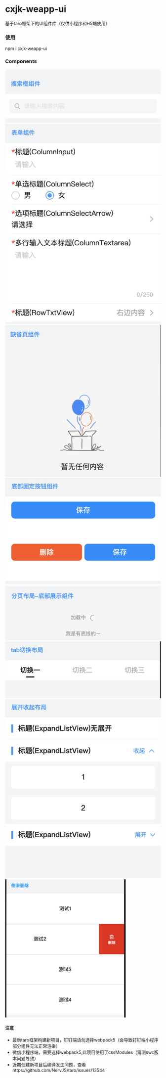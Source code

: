 # cxjk-weapp-ui
基于taro框架下的UI组件库（仅供小程序和H5端使用）

### 使用
npm i cxjk-weapp-ui

### Components
![](https://raw.githubusercontent.com/FTD-ZF/cxjk-weapp-ui/main/components/assets/v1pic_demo/v1-1.png?raw=true)
![](https://raw.githubusercontent.com/FTD-ZF/cxjk-weapp-ui/main/components/assets/v1pic_demo/v1-2.png?raw=true)
![](https://raw.githubusercontent.com/FTD-ZF/cxjk-weapp-ui/main/components/assets/v1pic_demo/v1-3.png?raw=true)
![](https://raw.githubusercontent.com/FTD-ZF/cxjk-weapp-ui/main/components/assets/v1pic_demo/v1-4.png?raw=true)
![](https://raw.githubusercontent.com/FTD-ZF/cxjk-weapp-ui/main/components/assets/v1pic_demo/v1-5.png?raw=true)
![](https://raw.githubusercontent.com/FTD-ZF/cxjk-weapp-ui/main/components/assets/v1pic_demo/v1-6.png?raw=true)
![](https://raw.githubusercontent.com/FTD-ZF/cxjk-weapp-ui/main/components/assets/v1pic_demo/v1-7.png?raw=true)
![](https://raw.githubusercontent.com/FTD-ZF/cxjk-weapp-ui/main/components/assets/v1pic_demo/v1-8.png?raw=true)


#### 注意
- 最新taro框架构建新项目，钉钉端请勿选择webpack5（会导致钉钉端小程序部分组件无法正常渲染）
- 微信小程序端，需要选择webpack5,此项目使用了cssModules（猜测swc版本问题导致）
- 近期创建新项目后编译发生问题，查看https://github.com/NervJS/taro/issues/13544
